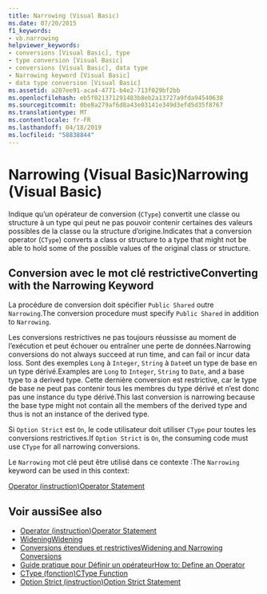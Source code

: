 ```yaml
---
title: Narrowing (Visual Basic)
ms.date: 07/20/2015
f1_keywords:
- vb.narrowing
helpviewer_keywords:
- conversions [Visual Basic], type
- type conversion [Visual Basic]
- conversions [Visual Basic], data type
- Narrowing keyword [Visual Basic]
- data type conversion [Visual Basic]
ms.assetid: a207ee91-aca4-4771-b4e2-713f029bf2bb
ms.openlocfilehash: eb5f021371291483b8eb2a13727a9fda94540638
ms.sourcegitcommit: 0be8a279af6d8a43e03141e349d3efd5d35f8767
ms.translationtype: MT
ms.contentlocale: fr-FR
ms.lasthandoff: 04/18/2019
ms.locfileid: "58838844"
---
```

# <a name="narrowing-visual-basic"></a><span data-ttu-id="65a30-102">Narrowing (Visual Basic)</span><span class="sxs-lookup"><span data-stu-id="65a30-102">Narrowing (Visual Basic)</span></span>
<span data-ttu-id="65a30-103">Indique qu’un opérateur de conversion (`CType`) convertit une classe ou structure à un type qui peut ne pas pouvoir contenir certaines des valeurs possibles de la classe ou la structure d’origine.</span><span class="sxs-lookup"><span data-stu-id="65a30-103">Indicates that a conversion operator (`CType`) converts a class or structure to a type that might not be able to hold some of the possible values of the original class or structure.</span></span>  
  
## <a name="converting-with-the-narrowing-keyword"></a><span data-ttu-id="65a30-104">Conversion avec le mot clé restrictive</span><span class="sxs-lookup"><span data-stu-id="65a30-104">Converting with the Narrowing Keyword</span></span>  
 <span data-ttu-id="65a30-105">La procédure de conversion doit spécifier `Public Shared` outre `Narrowing`.</span><span class="sxs-lookup"><span data-stu-id="65a30-105">The conversion procedure must specify `Public Shared` in addition to `Narrowing`.</span></span>  
  
 <span data-ttu-id="65a30-106">Les conversions restrictives ne pas toujours réussisse au moment de l’exécution et peut échouer ou entraîner une perte de données.</span><span class="sxs-lookup"><span data-stu-id="65a30-106">Narrowing conversions do not always succeed at run time, and can fail or incur data loss.</span></span> <span data-ttu-id="65a30-107">Sont des exemples `Long` à `Integer`, `String` à `Date`et un type de base en un type dérivé.</span><span class="sxs-lookup"><span data-stu-id="65a30-107">Examples are `Long` to `Integer`, `String` to `Date`, and a base type to a derived type.</span></span> <span data-ttu-id="65a30-108">Cette dernière conversion est restrictive, car le type de base ne peut pas contenir tous les membres du type dérivé et n’est donc pas une instance du type dérivé.</span><span class="sxs-lookup"><span data-stu-id="65a30-108">This last conversion is narrowing because the base type might not contain all the members of the derived type and thus is not an instance of the derived type.</span></span>  
  
 <span data-ttu-id="65a30-109">Si `Option Strict` est `On`, le code utilisateur doit utiliser `CType` pour toutes les conversions restrictives.</span><span class="sxs-lookup"><span data-stu-id="65a30-109">If `Option Strict` is `On`, the consuming code must use `CType` for all narrowing conversions.</span></span>  
  
 <span data-ttu-id="65a30-110">Le `Narrowing` mot clé peut être utilisé dans ce contexte :</span><span class="sxs-lookup"><span data-stu-id="65a30-110">The `Narrowing` keyword can be used in this context:</span></span>  
  
 [<span data-ttu-id="65a30-111">Operator (instruction)</span><span class="sxs-lookup"><span data-stu-id="65a30-111">Operator Statement</span></span>](../../../visual-basic/language-reference/statements/operator-statement.md)  
  
## <a name="see-also"></a><span data-ttu-id="65a30-112">Voir aussi</span><span class="sxs-lookup"><span data-stu-id="65a30-112">See also</span></span>

- [<span data-ttu-id="65a30-113">Operator (instruction)</span><span class="sxs-lookup"><span data-stu-id="65a30-113">Operator Statement</span></span>](../../../visual-basic/language-reference/statements/operator-statement.md)
- [<span data-ttu-id="65a30-114">Widening</span><span class="sxs-lookup"><span data-stu-id="65a30-114">Widening</span></span>](../../../visual-basic/language-reference/modifiers/widening.md)
- [<span data-ttu-id="65a30-115">Conversions étendues et restrictives</span><span class="sxs-lookup"><span data-stu-id="65a30-115">Widening and Narrowing Conversions</span></span>](../../../visual-basic/programming-guide/language-features/data-types/widening-and-narrowing-conversions.md)
- [<span data-ttu-id="65a30-116">Guide pratique pour Définir un opérateur</span><span class="sxs-lookup"><span data-stu-id="65a30-116">How to: Define an Operator</span></span>](../../../visual-basic/programming-guide/language-features/procedures/how-to-define-an-operator.md)
- [<span data-ttu-id="65a30-117">CType (fonction)</span><span class="sxs-lookup"><span data-stu-id="65a30-117">CType Function</span></span>](../../../visual-basic/language-reference/functions/ctype-function.md)
- [<span data-ttu-id="65a30-118">Option Strict (instruction)</span><span class="sxs-lookup"><span data-stu-id="65a30-118">Option Strict Statement</span></span>](../../../visual-basic/language-reference/statements/option-strict-statement.md)
